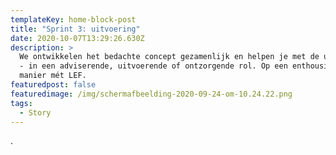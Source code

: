 ```yaml
---
templateKey: home-block-post
title: "Sprint 3: uitvoering"
date: 2020-10-07T13:29:26.630Z
description: >
  We ontwikkelen het bedachte concept gezamenlijk en helpen je met de uitvoering
  - in een adviserende, uitvoerende of ontzorgende rol. Op een enthousiaste
  manier mét LEF. 
featuredpost: false
featuredimage: /img/schermafbeelding-2020-09-24-om-10.24.22.png
tags:
  - Story
---
```

.